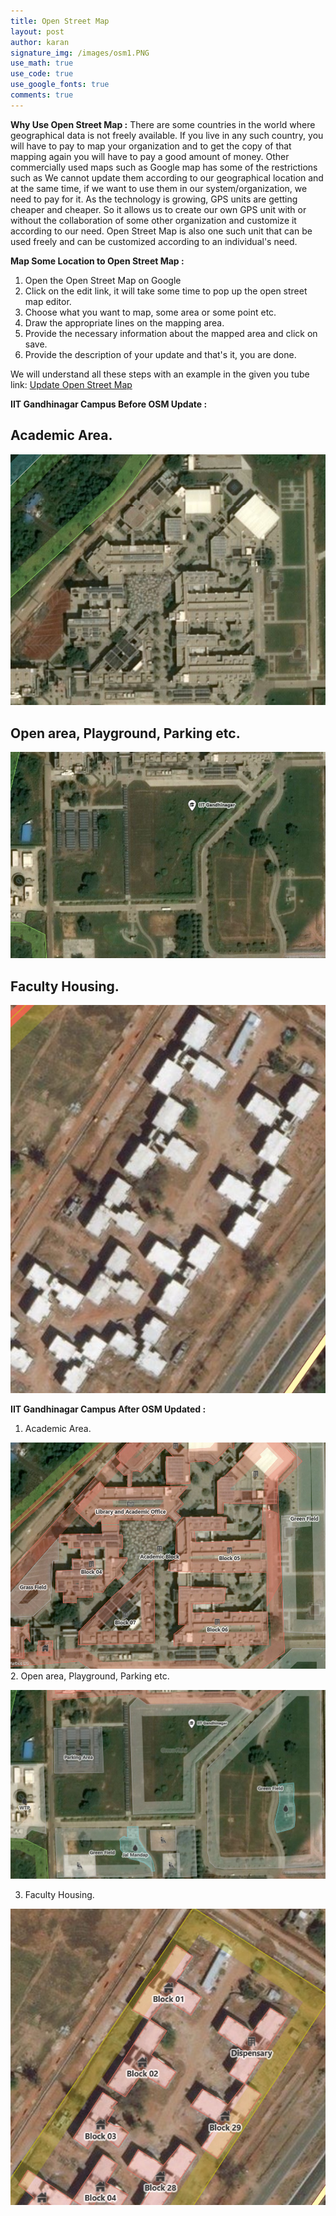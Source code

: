 ```yaml
---
title: Open Street Map
layout: post
author: karan
signature_img: /images/osm1.PNG
use_math: true
use_code: true
use_google_fonts: true
comments: true
---
```


**Why Use Open Street Map :** There are some countries in the world where geographical data is not freely available. If you live in any such country, you will have to pay to map your organization and to get the copy of that mapping again you will have to pay a good amount of money. Other commercially used maps such as Google map has some of the restrictions such as  We cannot update them according to our geographical location and at the same time, if we want to use them in our system/organization, we need to pay for it. As the technology is growing, GPS units are getting cheaper and cheaper. So it allows us to create our own GPS unit with or without the collaboration of some other organization and customize it according to our need. Open Street Map is also one such unit that can be used freely and can be customized according to an individual's need.


**Map Some Location to Open Street Map :** 
1. Open the Open Street Map on Google
2. Click on the edit link, it will take some time to pop up the open street map editor.
3. Choose what you want to map, some area or some point etc.
4. Draw the appropriate lines on the mapping area.
5. Provide the necessary information about the mapped area and click on save.
6. Provide the description of your update and that's it, you are done.

We will understand all these steps with an example in the given you tube link:
[Update Open Street Map](https://www.youtube.com/watch?v=qcgoUcsURzU)

**IIT Gandhinagar Campus Before OSM Update :**
## Academic Area.


![Academic Area](/images/osm_w_update.PNG)
## Open area, Playground, Parking etc.


![Open Area](/images/hostel.PNG)
## Faculty Housing.




![Housing](/images/housing_w.PNG)


**IIT Gandhinagar Campus After OSM Updated :**
1. Academic Area.


![Academic Area](/images/osm1.PNG)
2. Open area, Playground, Parking etc.


![Open Area](/images/osm2.PNG)

3. Faculty Housing.


![Housing](/images/housing_d.PNG)





